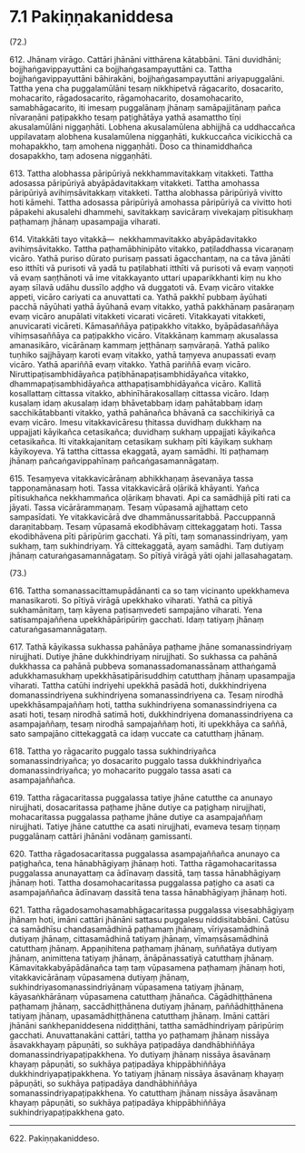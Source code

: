 # 7.1 Pakiṇṇakaniddesa

(72.)

612\. Jhānaṃ virāgo. Cattāri jhānāni vitthārena kātabbāni. Tāni duvidhāni; bojjhaṅgavippayuttāni ca bojjhaṅgasampayuttāni ca. Tattha bojjhaṅgavippayuttāni bāhirakāni, bojjhaṅgasampayuttāni ariyapuggalāni. Tattha yena cha puggalamūlāni tesaṃ nikkhipetvā rāgacarito, dosacarito, mohacarito, rāgadosacarito, rāgamohacarito, dosamohacarito, samabhāgacarito, iti imesaṃ puggalānaṃ jhānaṃ samāpajjitānaṃ pañca nīvaraṇāni paṭipakkho tesaṃ paṭighātāya yathā asamattho tīṇi akusalamūlāni niggaṇhāti. Lobhena akusalamūlena abhijjhā ca uddhaccañca uppilavataṃ alobhena kusalamūlena niggaṇhāti, kukkuccañca vicikicchā ca mohapakkho, taṃ amohena niggaṇhāti. Doso ca thinamiddhañca dosapakkho, taṃ adosena niggaṇhāti.

613\. Tattha alobhassa pāripūriyā nekkhammavitakkaṃ vitakketi. Tattha adosassa pāripūriyā abyāpādavitakkaṃ vitakketi. Tattha amohassa pāripūriyā avihiṃsāvitakkaṃ vitakketi. Tattha alobhassa pāripūriyā vivitto hoti kāmehi. Tattha adosassa pāripūriyā amohassa pāripūriyā ca vivitto hoti pāpakehi akusalehi dhammehi, savitakkaṃ savicāraṃ vivekajaṃ pītisukhaṃ paṭhamaṃ jhānaṃ upasampajja viharati.

614\. Vitakkāti tayo vitakkā—  nekkhammavitakko abyāpādavitakko avihiṃsāvitakko. Tattha paṭhamābhinipāto vitakko, paṭiladdhassa vicaraṇaṃ vicāro. Yathā puriso dūrato purisaṃ passati āgacchantaṃ, na ca tāva jānāti eso itthīti vā purisoti vā yadā tu paṭilabhati itthīti vā purisoti vā evaṃ vaṇṇoti vā evaṃ saṇṭhānoti vā ime vitakkayanto uttari upaparikkhanti kiṃ nu kho ayaṃ sīlavā udāhu dussīlo aḍḍho vā duggatoti vā. Evaṃ vicāro vitakke appeti, vicāro cariyati ca anuvattati ca. Yathā pakkhī pubbaṃ āyūhati pacchā nāyūhati yathā āyūhanā evaṃ vitakko, yathā pakkhānaṃ pasāraṇaṃ evaṃ vicāro anupālati vitakketi vicarati vicāreti. Vitakkayati vitakketi, anuvicarati vicāreti. Kāmasaññāya paṭipakkho vitakko, byāpādasaññāya vihiṃsasaññāya ca paṭipakkho vicāro. Vitakkānaṃ kammaṃ akusalassa amanasikāro, vicārānaṃ kammaṃ jeṭṭhānaṃ saṃvāraṇā. Yathā paliko tuṇhiko sajjhāyaṃ karoti evaṃ vitakko, yathā taṃyeva anupassati evaṃ vicāro. Yathā apariññā evaṃ vitakko. Yathā pariññā evaṃ vicāro. Niruttipaṭisambhidāyañca paṭibhānapaṭisambhidāyañca vitakko, dhammapaṭisambhidāyañca atthapaṭisambhidāyañca vicāro. Kallitā kosallattaṃ cittassa vitakko, abhinīhārakosallaṃ cittassa vicāro. Idaṃ kusalaṃ idaṃ akusalaṃ idaṃ bhāvetabbaṃ idaṃ pahātabbaṃ idaṃ sacchikātabbanti vitakko, yathā pahānañca bhāvanā ca sacchikiriyā ca evaṃ vicāro. Imesu vitakkavicāresu ṭhitassa duvidhaṃ dukkhaṃ na uppajjati kāyikañca cetasikañca; duvidhaṃ sukhaṃ uppajjati kāyikañca cetasikañca. Iti vitakkajanitaṃ cetasikaṃ sukhaṃ pīti kāyikaṃ sukhaṃ kāyikoyeva. Yā tattha cittassa ekaggatā, ayaṃ samādhi. Iti paṭhamaṃ jhānaṃ pañcaṅgavippahīnaṃ pañcaṅgasamannāgataṃ.

615\. Tesaṃyeva vitakkavicārānaṃ abhikkhaṇaṃ āsevanāya tassa tappoṇamānasaṃ hoti. Tassa vitakkavicārā oḷārikā khāyanti. Yañca pītisukhañca nekkhammañca oḷārikaṃ bhavati. Api ca samādhijā pīti rati ca jāyati. Tassa vicārārammaṇaṃ. Tesaṃ vūpasamā ajjhattaṃ ceto sampasīdati. Ye vitakkavicārā dve dhammānussaritabbā. Paccuppannā daraṇitabbaṃ. Tesaṃ vūpasamā ekodibhāvaṃ cittekaggataṃ hoti. Tassa ekodibhāvena pīti pāripūriṃ gacchati. Yā pīti, taṃ somanassindriyaṃ, yaṃ sukhaṃ, taṃ sukhindriyaṃ. Yā cittekaggatā, ayaṃ samādhi. Taṃ dutiyaṃ jhānaṃ caturaṅgasamannāgataṃ. So pītiyā virāgā yāti ojahi jallasahagataṃ.

(73.)

616\. Tattha somanassacittamupādānanti ca so taṃ vicinanto upekkhameva manasikaroti. So pītiyā virāgā upekkhako viharati. Yathā ca pītiyā sukhamānitaṃ, taṃ kāyena paṭisaṃvedeti sampajāno viharati. Yena satisampajaññena upekkhāpāripūriṃ gacchati. Idaṃ tatiyaṃ jhānaṃ caturaṅgasamannāgataṃ.

617\. Tathā kāyikassa sukhassa pahānāya paṭhame jhāne somanassindriyaṃ nirujjhati. Dutiye jhāne dukkhindriyaṃ nirujjhati. So sukhassa ca pahānā dukkhassa ca pahānā pubbeva somanassadomanassānaṃ atthaṅgamā adukkhamasukhaṃ upekkhāsatipārisuddhiṃ catutthaṃ jhānaṃ upasampajja viharati. Tattha catūhi indriyehi upekkhā pasādā hoti, dukkhindriyena domanassindriyena sukhindriyena somanassindriyena ca. Tesaṃ nirodhā upekkhāsampajaññaṃ hoti, tattha sukhindriyena somanassindriyena ca asati hoti, tesaṃ nirodhā satimā hoti, dukkhindriyena domanassindriyena ca asampajaññaṃ, tesaṃ nirodhā sampajaññaṃ hoti, iti upekkhāya ca saññā, sato sampajāno cittekaggatā ca idaṃ vuccate ca catutthaṃ jhānaṃ.

618\. Tattha yo rāgacarito puggalo tassa sukhindriyañca somanassindriyañca; yo dosacarito puggalo tassa dukkhindriyañca domanassindriyañca; yo mohacarito puggalo tassa asati ca asampajaññañca.

619\. Tattha rāgacaritassa puggalassa tatiye jhāne catutthe ca anunayo nirujjhati, dosacaritassa paṭhame jhāne dutiye ca paṭighaṃ nirujjhati, mohacaritassa puggalassa paṭhame jhāne dutiye ca asampajaññaṃ nirujjhati. Tatiye jhāne catutthe ca asati nirujjhati, evameva tesaṃ tiṇṇaṃ puggalānaṃ cattāri jhānāni vodānaṃ gamissanti.

620\. Tattha rāgadosacaritassa puggalassa asampajaññañca anunayo ca paṭighañca, tena hānabhāgiyaṃ jhānaṃ hoti. Tattha rāgamohacaritassa puggalassa anunayattaṃ ca ādīnavaṃ dassitā, taṃ tassa hānabhāgiyaṃ jhānaṃ hoti. Tattha dosamohacaritassa puggalassa paṭigho ca asati ca asampajaññañca ādīnavaṃ dassitā tena tassa hānabhāgiyaṃ jhānaṃ hoti.

621\. Tattha rāgadosamohasamabhāgacaritassa puggalassa visesabhāgiyaṃ jhānaṃ hoti, imāni cattāri jhānāni sattasu puggalesu niddisitabbāni. Catūsu ca samādhīsu chandasamādhinā paṭhamaṃ jhānaṃ, vīriyasamādhinā dutiyaṃ jhānaṃ, cittasamādhinā tatiyaṃ jhānaṃ, vīmaṃsāsamādhinā catutthaṃ jhānaṃ. Appaṇihitena paṭhamaṃ jhānaṃ, suññatāya dutiyaṃ jhānaṃ, animittena tatiyaṃ jhānaṃ, ānāpānassatiyā catutthaṃ jhānaṃ. Kāmavitakkabyāpādānañca taṃ taṃ vūpasamena paṭhamaṃ jhānaṃ hoti, vitakkavicārānaṃ vūpasamena dutiyaṃ jhānaṃ, sukhindriyasomanassindriyānaṃ vūpasamena tatiyaṃ jhānaṃ, kāyasaṅkhārānaṃ vūpasamena catutthaṃ jhānañca. Cāgādhiṭṭhānena paṭhamaṃ jhānaṃ, saccādhiṭṭhānena dutiyaṃ jhānaṃ, paññādhiṭṭhānena tatiyaṃ jhānaṃ, upasamādhiṭṭhānena catutthaṃ jhānaṃ. Imāni cattāri jhānāni saṅkhepaniddesena niddiṭṭhāni, tattha samādhindriyaṃ pāripūriṃ gacchati. Anuvattanakāni cattāri, tattha yo paṭhamaṃ jhānaṃ nissāya āsavakkhayaṃ pāpuṇāti, so sukhāya paṭipadāya dandhābhiññāya domanassindriyapaṭipakkhena. Yo dutiyaṃ jhānaṃ nissāya āsavānaṃ khayaṃ pāpuṇāti, so sukhāya paṭipadāya khippābhiññāya dukkhindriyapaṭipakkhena. Yo tatiyaṃ jhānaṃ nissāya āsavānaṃ khayaṃ pāpuṇāti, so sukhāya paṭipadāya dandhābhiññāya somanassindriyapaṭipakkhena. Yo catutthaṃ jhānaṃ nissāya āsavānaṃ khayaṃ pāpuṇāti, so sukhāya paṭipadāya khippābhiññāya sukhindriyapaṭipakkhena gato.

---

622\. Pakiṇṇakaniddeso.
